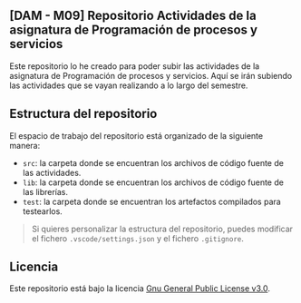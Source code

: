 ## [DAM - M09] Repositorio Actividades de la asignatura de Programación de procesos y servicios

Este repositorio lo he creado para poder subir las actividades de la asignatura de Programación de procesos y servicios. Aquí se irán subiendo las actividades que se vayan realizando a lo largo del semestre. 

## Estructura del repositorio

El espacio de trabajo del repositorio está organizado de la siguiente manera:

- `src`: la carpeta donde se encuentran los archivos de código fuente de las actividades.
- `lib`: la carpeta donde se encuentran los archivos de código fuente de las librerías.
- `test`: la carpeta donde se encuentran los artefactos compilados para testearlos.


> Si quieres personalizar la estructura del repositorio, puedes modificar el fichero `.vscode/settings.json` y el fichero `.gitignore`.

## Licencia

Este repositorio está bajo la licencia [Gnu General Public License v3.0](https://choosealicense.com/licenses/gpl-3.0/).

